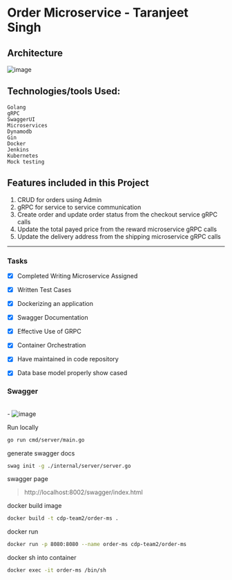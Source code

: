 # Order Microservice - Taranjeet Singh

## Architecture

![image](https://user-images.githubusercontent.com/42766421/164993173-588a7905-0898-491e-b0e5-7c08ca52beb5.png)

## Technologies/tools Used:
    Golang
    gRPC
    SwaggerUI
    Microservices
    Dynamodb
    Gin
    Docker
    Jenkins
    Kubernetes
    Mock testing

## Features included in this Project
1) CRUD for orders using Admin
2) gRPC for service to service communication
3) Create order and update order status from the checkout service gRPC calls
4) Update the total payed price from the reward microservice gRPC calls
5) Update the delivery address from the shipping microservice gRPC calls
-------------------------------------------------------


### Tasks

- [x] Completed Writing Microservice Assigned
- [x] Written Test Cases
- [x] Dockerizing an application
- [x] Swagger Documentation
- [x] Effective Use of GRPC
- [x] Container Orchestration
- [x] Have maintained in code repository
- [x] Data base model properly show cased


### Swagger
<br>- ![image](https://user-images.githubusercontent.com/42766421/164993557-5e988dea-8957-4ed1-b2ab-e5b8774c2a75.png)


Run locally 
```sh
go run cmd/server/main.go
```

generate swagger docs
```sh
swag init -g ./internal/server/server.go
```

swagger page
> http://localhost:8002/swagger/index.html

docker build image
```sh
docker build -t cdp-team2/order-ms .
```

docker run
```sh
docker run -p 8080:8080 --name order-ms cdp-team2/order-ms
```

docker sh into container
```sh
docker exec -it order-ms /bin/sh

